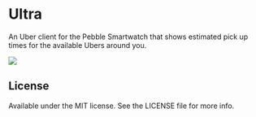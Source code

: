 # Ultra

An Uber client for the Pebble Smartwatch that shows estimated pick up times for the available Ubers around you.

![](https://assets.getpebble.com/api/file/aZbIJGe4T52ocoLD2teH/convert)

## License

Available under the MIT license. See the LICENSE file for more info.
